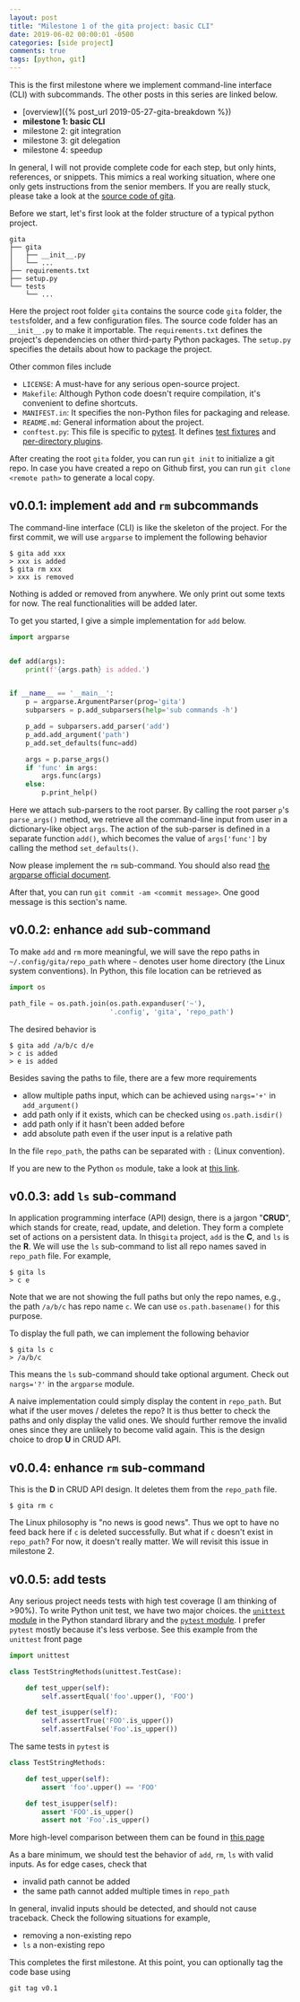 ```yaml
---
layout: post
title: "Milestone 1 of the gita project: basic CLI"
date: 2019-06-02 00:00:01 -0500
categories: [side project]
comments: true
tags: [python, git]
---
```


This is the first milestone where we implement command-line interface (CLI)
with subcommands. The other posts in this series are linked below.

- [overview]({% post_url 2019-05-27-gita-breakdown %})
- **milestone 1: basic CLI**
- milestone 2: git integration
- milestone 3: git delegation
- milestone 4: speedup

In general, I will not provide complete code for each step, but only hints,
references, or snippets.
This mimics a real working situation, where one only gets instructions
from the senior members.
If you are really stuck, please take a look at the [source code of gita][gita].

[gita]: https://github.com/nosarthur/gita

Before we start, let's first look at the folder structure of a typical python
project.

```
gita
├── gita
│   ├── __init__.py
│   └── ...
├── requirements.txt
├── setup.py
└── tests
    └── ...
```

Here the project root folder `gita` contains the source code `gita` folder,
the `tests`folder, and a few configuration files.
The source code folder has an `__init__.py` to make it importable.
The `requirements.txt` defines the project's dependencies on other third-party
Python packages.
The `setup.py` specifies the details about how to package the project.

Other common files include

- `LICENSE`: A must-have for any serious open-source project.
- `Makefile`: Although Python code doesn't require compilation, it's convenient
  to define shortcuts.
- `MANIFEST.in`: It specifies the non-Python files for packaging and release.
- `README.md`: General information about the project.
- `conftest.py`: This file is specific to [pytest]().
  It defines
  [test fixtures](https://docs.pytest.org/en/latest/fixture.html#fixtures-a-prime-example-of-dependency-injection)
  and [per-directory plugins](https://docs.pytest.org/en/latest/writing_plugins.html#conftest-py-plugins).

After creating the root `gita` folder, you can run `git init` to initialize a
git repo. In case you have created a repo on Github first, you can run
`git clone <remote path>` to generate a local copy.

## v0.0.1: implement `add` and `rm` subcommands

The command-line interface (CLI) is like the skeleton of the project. 
For the first commit, we will use `argparse` to implement the following behavior

```
$ gita add xxx
> xxx is added
$ gita rm xxx
> xxx is removed
```

Nothing is added or removed from anywhere. We only print out some texts for now.
The real functionalities will be added later.

To get you started, I give a simple implementation for `add` below.
```python
import argparse


def add(args):
    print(f'{args.path} is added.')


if __name__ == '__main__':
    p = argparse.ArgumentParser(prog='gita')
    subparsers = p.add_subparsers(help='sub commands -h')

    p_add = subparsers.add_parser('add')
    p_add.add_argument('path')
    p_add.set_defaults(func=add)

    args = p.parse_args()
    if 'func' in args:
        args.func(args)
    else:
        p.print_help()
```

Here we attach sub-parsers to the root parser. By calling the root parser `p`'s
`parse_args()` method, we retrieve all the command-line input from user in a
dictionary-like object `args`. The action of the sub-parser is defined in a
separate function `add()`, which becomes the value of `args['func']` by
calling the method `set_defaults()`.

Now please implement the `rm` sub-command. You should also read
[the argparse official document](https://docs.python.org/3/library/argparse.html#sub-commands).

After that, you can run `git commit -am <commit message>`.
One good message is this section's name.

## v0.0.2: enhance `add` sub-command

To make `add` and `rm` more meaningful, we will save the repo paths in
`~/.config/gita/repo_path` where `~` denotes user home directory (the Linux
system conventions).
In Python, this file location can be retrieved as

```python
import os

path_file = os.path.join(os.path.expanduser('~'),
                         '.config', 'gita', 'repo_path')
```

The desired behavior is
```
$ gita add /a/b/c d/e
> c is added
> e is added
```

Besides saving the paths to file, there are a few more requirements

- allow multiple paths input, which can be achieved using `nargs='+'` in
  `add_argument()`
- add path only if it exists, which can be checked using `os.path.isdir()`
- add path only if it hasn't been added before
- add absolute path even if the user input is a relative path

In the file `repo_path`, the paths can be separated with `:` (Linux convention).

If you are new to the Python `os` module, take a look at
[this link](https://automatetheboringstuff.com/chapter8/).

## v0.0.3: add `ls` sub-command

In application programming interface (API) design, there is a jargon "**CRUD**",
which stands for create, read, update, and deletion.
They form a complete set of actions on a persistent data. In this`gita` project,
`add` is the **C**, and `ls` is the **R**.
We will use the `ls` sub-command to list all repo names saved in `repo_path` file.
For example,

```
$ gita ls
> c e
```

Note that we are not showing the full paths but only the repo names, e.g., the
path `/a/b/c` has repo name `c`.
We can use `os.path.basename()` for this purpose.

To display the full path, we can implement the following behavior

```
$ gita ls c
> /a/b/c
```

This means the `ls` sub-command should take optional argument.
Check out `nargs='?'` in the `argparse` module.

A naive implementation could simply display the content in `repo_path`. But
what if the user moves / deletes the repo? It is thus better to check the paths
and only display the valid ones. We should further remove the invalid ones
since they are unlikely to become valid again.
This is the design choice to drop **U** in CRUD API.

## v0.0.4: enhance `rm` sub-command

This is the **D** in CRUD API design.
It deletes them from the `repo_path` file.

```
$ gita rm c
```

The Linux philosophy is "no news is good news". Thus we opt to have no feed
back here if `c` is deleted successfully.
But what if `c` doesn't exist in `repo_path`? For now, it doesn't really matter.
We will revisit this issue in milestone 2.

## v0.0.5: add tests

Any serious project needs tests with high test coverage (I am thinking of >90%).
To write Python unit test, we have two major choices.
the [`unittest` module](https://docs.python.org/3/library/unittest.html) in the
Python standard library and the [`pytest` module](https://docs.pytest.org/en/latest/).
I prefer `pytest` mostly because it's less verbose.
See this example from  the `unittest` front page

```python
import unittest

class TestStringMethods(unittest.TestCase):

    def test_upper(self):
        self.assertEqual('foo'.upper(), 'FOO')

    def test_isupper(self):
        self.assertTrue('FOO'.is_upper())
        self.assertFalse('Foo'.is_upper())
```

The same tests in `pytest` is

```python
class TestStringMethods:

    def test_upper(self):
        assert 'foo'.upper() == 'FOO'

    def test_isupper(self):
        assert 'FOO'.is_upper()
        assert not 'Foo'.is_upper()
```

More high-level comparison between them can be found in
[this page](https://www.slant.co/versus/9148/9149/~unittest_vs_pytest)

As a bare minimum, we should test the behavior of `add`, `rm`, `ls` with valid
inputs. As for edge cases, check that

- invalid path cannot be added
- the same path cannot added multiple times in `repo_path`

In general, invalid inputs should be detected, and should not cause traceback.
Check the following situations for example,

- removing a non-existing repo
- `ls` a non-existing repo

This completes the first milestone. At this point, you can optionally tag the
code base using

```
git tag v0.1
```
